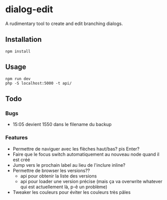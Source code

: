 # dialog-edit

A rudimentary tool to create and edit branching dialogs.

## Installation

```
npm install
```
## Usage

```
npm run dev
php -S localhost:5000 -t api/
```

## Todo

### Bugs

- 15:05 devient 1550 dans le filename du backup

### Features

- Permettre de naviguer avec les flèches haut/bas? pis Enter?
- Faire que le focus switch automatiquement au nouveau node quand il est créé
- Jump vers le prochain label au lieu de l'inclure inline?
- Permettre de browser les versions??
    - api pour obtenir la liste des versions
    - api pour loader une version précise (mais ça va overwrite whatever qui est actuellement là, p-ê un problème)
- Tweaker les couleurs pour éviter les couleurs très pâles

